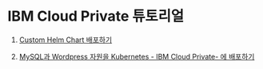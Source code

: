 # IBM Cloud Private 튜토리얼

1. [Custom Helm Chart 배포하기](https://github.com/gracehyunjuyang/icp-tutorials/tree/master/deploy-mysql-wordpress)

2. [MySQL과 Wordpress 자원을 Kubernetes - IBM Cloud Private- 에 배포하기](https://github.com/gracehyunjuyang/icp-tutorials/tree/master/deploy-mysql-wordpress)


